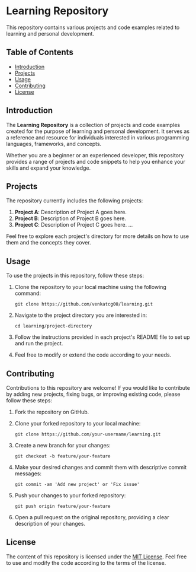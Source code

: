 # Learning Repository

This repository contains various projects and code examples related to learning and personal development.

## Table of Contents

- [Introduction](#introduction)
- [Projects](#projects)
- [Usage](#usage)
- [Contributing](#contributing)
- [License](#license)

## Introduction

The **Learning Repository** is a collection of projects and code examples created for the purpose of learning and personal development. It serves as a reference and resource for individuals interested in various programming languages, frameworks, and concepts.

Whether you are a beginner or an experienced developer, this repository provides a range of projects and code snippets to help you enhance your skills and expand your knowledge.

## Projects

The repository currently includes the following projects:

1. **Project A**: Description of Project A goes here.
2. **Project B**: Description of Project B goes here.
3. **Project C**: Description of Project C goes here.
   ...

Feel free to explore each project's directory for more details on how to use them and the concepts they cover.

## Usage

To use the projects in this repository, follow these steps:

1. Clone the repository to your local machine using the following command:
   ```
   git clone https://github.com/venkatcg00/learning.git
   ```

2. Navigate to the project directory you are interested in:
   ```
   cd learning/project-directory
   ```

3. Follow the instructions provided in each project's README file to set up and run the project.

4. Feel free to modify or extend the code according to your needs.

## Contributing

Contributions to this repository are welcome! If you would like to contribute by adding new projects, fixing bugs, or improving existing code, please follow these steps:

1. Fork the repository on GitHub.

2. Clone your forked repository to your local machine:
   ```
   git clone https://github.com/your-username/learning.git
   ```

3. Create a new branch for your changes:
   ```
   git checkout -b feature/your-feature
   ```

4. Make your desired changes and commit them with descriptive commit messages:
   ```
   git commit -am 'Add new project' or 'Fix issue'
   ```

5. Push your changes to your forked repository:
   ```
   git push origin feature/your-feature
   ```

6. Open a pull request on the original repository, providing a clear description of your changes.

## License

The content of this repository is licensed under the [MIT License](LICENSE). Feel free to use and modify the code according to the terms of the license.
